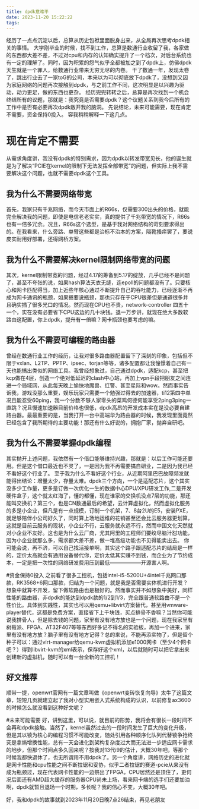 ```yaml
---
title: dpdk意难平
date: 2023-11-20 15:22:22
tags:
---
```

经历了一点点沉淀以后，总算从历史包袱里面脱身出来，从全局再次思考dpdk相关的事情。
大学刚毕业的时候，找不到工作，总算是数通行业收留了我，各家做的东西都大差不差，不过对cpu和内存的认知确实提升了一个档次，对后台系统也有一定的理解了。同时，因为积累的怨气似乎全都被加之到了dpdk上，仿佛dpdk天生就是一个罪人，给数通行业带来无穷无尽的内卷。
干了数通一年，发现太卷了，跳出行业去了一家toG的公司，本来以为可以彻底放下dpdk了，没想到又因为家庭网络的问题再次接触到dpdk，与之前工作不同，这次明显是以兴趣为驱动，动力更足，做的东西也更杂。
经历兜兜转转之后，总算是再次找到一个机会终结所有的议题，那就是：我究竟是否需要dpdk？这个议题关系到我今后所有的工作中是否有必要再次dpdk敞开我的脑洞。
先说结论，未来可能需要，现在肯定不需要，资金保持0投入。
容我稍稍解释一下这几点。

# 现在肯定不需要
从需求角度讲，我没有dpdk的特别需求，因为dpdk以转发带宽见长，他的诞生就是为了解决“PCIE在kernel的限制下无法发挥全部带宽”的问题，但实际上我不需要解决这个问题，也就不需要dpdk这个工具。
## 我为什么不需要网络带宽
首先，我家只有千兆网络，而今天市面上的R66s，仅需要300出头的价格，就能完全解决我的问题，即使是电信老老实实，真的提供了千兆带宽的情况下，R66s也有一倍多冗余。况且，R66s这个选型，是基于我对网络结构的苛刻要求得出的。在我看来，什么旁路、单臂这些都是治标不治本的方案，隔靴搔痒罢了，要说皮实耐用好部署，还得网桥方案。
## 我为什么不需要解决kernel限制网络带宽的问题
其次，kernel限制带宽的问题，经过4.17的筹备到5.17的绽放，几乎已经不是问题了，甚至不夸张的说，如果hash算法天衣无缝，连epoll的问题都没有了。只要核心和网卡匹配得当，加上近些年核心通过不断提升自己的吞吐能力，已经逐渐不再成为网卡通讯的瓶颈，如果摁要说瓶颈，那也只存在于CPU很差但是通道很多并且确实插了很多光口的情况。然而现在CPU也不贵，network-controller 四五十一个，实在没有必要省下CPU这边的几十块钱。退一万步讲，就现在绝大多数软路由这配置，你上dpdk，提升有一倍嘛？网卡瓶颈也要考虑的嘛。
## 我为什么不需要可编程的路由器
曾经在数通行业工作的经历，让我对很多路由器配置留下了深刻的印象，包括但不限于vxlan、L2TP、PPTP、ipsec、torjan等等，诸多配置都让我憧憬着自己有一天也能搞出类似的网络工具。我曾经想象过，自己通过dpdk，适配kcp，甚至把kcp做在4层，创造一个绝对低延迟的clash中心站，再加上vpn手段把朋友之间连进一个局域网，从此每天晚上愉快地魔兽、红警、甚至星际和wow。然而事实告诉我，游戏没那么重要，娱乐玩家只需要一个勉强过得去的加速器，ti12第四中单况且能忍受60ping，我一个分数不够人家零头的菜鸡何德何能享受2ping3ping一直跳？况且慢速加速器目前价格也很低，dpdk高昂的开发成本实在是没必要自建路由器。最最重要的是，当我打开一台中高端华为路由器的时候，我发现里面竟然已经包含了我所期待的主要功能！那还有什么好说的，拥抱厂家，抛弃自研吧。
## 我为什么不需要掌握dpdk编程
其实抛开上述问题，我依然有一个借口能够维持兴趣，那就是：以后工作可能还要用。但是这个借口最近也不灵了，一是因为我不再需要搞自研业，二是因为我已经不看好这个行业了。
至于我为什么不看好这个行业，从近期阿里巴巴故障频发就能得出结论：增量太少，存量太难。dpdk三个方向，一个是适配芯片，这个其实没多少工作量，更多是订做一次优化一生的数据中心DPU/XPU研发工作,二是开发硬件盒子，这个就太红海了，懂的都懂，现在谁家的交换机没点7层的功能，那还能叫交换机？第三个，也是CN数通最后的希望，云计算虚拟化，然而虚拟化服务的多是小企业，但凡是有一点规模，订制一个机架，7、8台2U的E5，安装PXE，就足够陪伴小公司好久了，同时算上场地运维的花销甚至还会比云服务器更划算，这就是目前云服务的现状，小企业不行，云服务就永远不行，然而中国文化天然就对小企业不友好。这也是为什么云厂商，尤其阿里的工程师们要绞尽脑汁怼功能，因为小企业就那么多，需求都大差不差，做一堆高级功能也不见得能卖出去。
你可能会说，再不济，可以自己找活接单啊，其实这个路子跟适配芯片的结局是一样的，定价太高就会有通用设备替代你，定价太低其实赚不到钱，而企业为了节约成本，一定是把一次性的网络研发费用压到最低——————开源害人啊。

#资金保持0投入
之前看了很多工控机，包括intel-i5-5200U+4intel千兆网口那款，RK3568+6网口那款，归结为一个问题，就是我是否需要实体机进行开发？想象中就算不开发，留下做软路由也是极好的。然而事实并不如想象中美好，同样性能的路由器，非dpdk的能达到dpdk款的1/2到1/3，完全跟普通软路由不是一个性价比。具体到实践性，其实也可以用qemu+libvirt方案替代，甚至用vmware-player替代，这都是免费方案，直接省下上千块钱，买点排骨不香嘛？当然你可能说我排骨人，但是除去钱的问题，家里有没有地方放也是一个问题，现在我家里有树莓派、FPGA、AT32F407等等东西好多记不得名的实验板，再加一个进来，家里有没有地方放？脑子里有没有地方记得？总的来说，不能再添实物了，但是留个种子可以：通过virt-manager给qemu-kvm虚拟机添加e1000网卡（至少4个网卡吧？）得到libvirt-kvm的xml表示，保存好这个xml，以后就随时可以把它拿出来创建新的虚拟机，随时可以有一台全新的工控机！
## 好文推荐
顺带一提，openwrt官网有一篇文章叫做《openwrt变砖恢复向导》太牛了这篇文章，短短几页就建立起了我对小型实用嵌入式系统构成的认识，以前修复ax3600的时候怎么就没看到这种好文呢？

#未来可能需要
好，讲到这里，可以说，就目前的形势，我将会有很长一段时间不会再和dpdk接触。当然了，kernel虽然过去的一段时间发生了巨大的变化升级，但是其以锁为核心的编程习惯不可能改变，随处引用各种顺序化队列代替锁争抢终究是拿熵增换性能，总有一天会进化到架构复杂度过大而无法进一步适应网卡需求的地步，但那个时间点多久回来呢？按我对13代i9的估计，大概30年吧，等那个时候我都快退休了，也无所谓用不用dpdk了。另一个角度讲，网络历史的进化就是网卡性能和cpu性能之间不断拉锯和妥协，似乎二者拉锯的赛道-pcie从来没有成为瓶颈过，现在代表网卡性能的一边祭出了FPGA，CPU居然还是顶住了，更何况后面还有AMD超大缓存的服务器CPU尚未上场，看来网卡端的选手们还要加油啊，dpdk就暂且退场一个时期，多长呢？我的信心不变，大概30年吧。

好，我和dpdk的故事就到2023年11月20日晚7点26结束，再见老朋友
